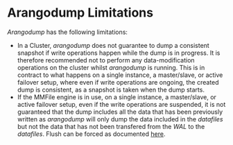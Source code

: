 Arangodump Limitations
======================

_Arangodump_ has the following limitations:

- In a Cluster, _arangodump_ does not guarantee to dump a consistent snapshot if write
operations happen while the dump is in progress. It is therefore recommended not to 
perform any data-modification operations on the cluster whilst _arangodump_ 
is running. This is in contract to what happens on a single instance, a master/slave,
or active failover setup, where even if write operations are ongoing, the created dump
is consistent, as a snapshot is taken when the dump starts.
- If the MMFile engine is in use, on a single instance, a master/slave, or active failover
setup, even if the write operations are suspended, it is not guaranteed that the dump includes
all the data that has been previously written as _arangodump_ will only dump the data
included in the _datafiles_ but not the data that has not been transfered from the _WAL_
to the _datafiles_. Flush can be forced as documented [here](../../Appendix/JavaScriptModules/WAL.md#flushing).

